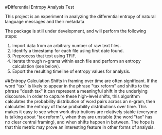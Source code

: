 #Differential Entropy Analysis Test

This project is an experiment in analyzing the differential entropy of natural language messages and their metadata. 

The package is still under development, and will perform the following steps:

1. Import data from an arbitrary number of raw text files.
2. Identify a timestamp for each file using first date found.
3. Preprocess that text using TFIF.
4. Iterate through n-grams within each file and perform an entropy calculation (see below).
5. Export the resulting timeline of entropy values for analysis.

##Entropy Calculation
Shifts in framing over time are often significant. If the word "tax" is likely to appear in the phrase "tax reform" and 
shifts to the phrase "death tax" it can represent a meaningful shift in the underlying discourse. In order to capture these
high-level shifts, this algorithm calculates the probability distribution of word pairs across an n-gram, then calculates the
entropy of those probability distributions over time. This makes it easy to see when work distributions are relatively stable
(everyone is talking about "tax reform"), when they are unstable (the word "tax" has no clear central framing), and when shifts
happen in between. The hope is that this metric may prove an interesting feature in other forms of analysis.